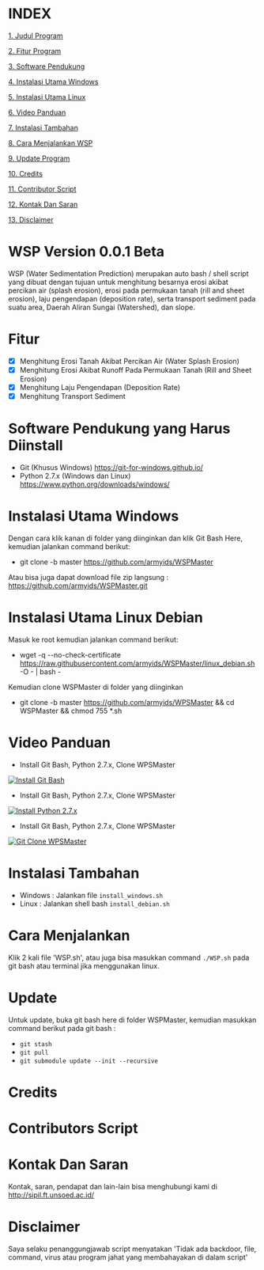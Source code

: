 # INDEX #
[1. Judul Program](https://github.com/armyids/WSPMaster#wsp-version-001-beta)

[2. Fitur Program](https://github.com/armyids/WSPMaster#fitur)

[3. Software Pendukung](https://github.com/armyids/WSPMaster#software-pendukung-yang-harus-diinstall)

[4. Instalasi Utama Windows](https://github.com/armyids/WSPMaster#instalasi-utama-windows)

[5. Instalasi Utama Linux](https://github.com/armyids/WSPMaster#instalasi-utama-linux-debian)

[6. Video Panduan](https://github.com/armyids/WSPMaster#video-panduan)

[7. Instalasi Tambahan](https://github.com/armyids/WSPMaster#instalasi-tambahan)

[8. Cara Menjalankan WSP](https://github.com/armyids/WSPMaster#cara-menjalankan)

[9. Update Program](https://github.com/armyids/WSPMaster#update)

[10. Credits](https://github.com/armyids/WSPMaster#credits)

[11. Contributor Script](https://github.com/armyids/WSPMaster#contributors-script)

[12. Kontak Dan Saran](https://github.com/armyids/WSPMaster#kontak-dan-saran)

[13. Disclaimer](https://github.com/armyids/WSPMaster#disclaimer)

# WSP Version 0.0.1 Beta #
WSP (Water Sedimentation Prediction) merupakan auto bash / shell script yang dibuat dengan tujuan untuk menghitung besarnya erosi akibat percikan air (splash erosion), erosi pada permukaan tanah (rill and sheet erosion), laju pengendapan (deposition rate), serta transport sediment pada suatu area, Daerah Aliran Sungai (Watershed), dan slope.

# Fitur #
- [x] Menghitung Erosi Tanah Akibat Percikan Air (Water Splash Erosion)
- [x] Menghitung Erosi Akibat Runoff Pada Permukaan Tanah (Rill and Sheet Erosion)
- [x] Menghitung Laju Pengendapan (Deposition Rate) 
- [x] Menghitung Transport Sediment

# Software Pendukung yang Harus Diinstall #
- Git (Khusus Windows)
	https://git-for-windows.github.io/
- Python 2.7.x (Windows dan Linux)
	https://www.python.org/downloads/windows/

# Instalasi Utama Windows #
Dengan cara klik kanan di folder yang diinginkan dan klik Git Bash Here, kemudian jalankan command berikut: 
- git clone -b master https://github.com/armyids/WSPMaster

Atau bisa juga dapat download file zip langsung : https://github.com/armyids/WSPMaster.git

# Instalasi Utama Linux Debian #

Masuk ke root kemudian jalankan command berikut:
- wget -q --no-check-certificate https://raw.githubusercontent.com/armyids/WSPMaster/linux_debian.sh -O - | bash -

Kemudian clone WSPMaster di folder yang diinginkan
- git clone -b master https://github.com/armyids/WPSMaster && cd WSPMaster && chmod 755 *.sh

# Video Panduan #
- Install Git Bash, Python 2.7.x, Clone WPSMaster

[![Install Git Bash](http://img.youtube.com/vi/U1dOJsD0gWY/0.jpg)](http://www.youtube.com/watch?v=U1dOJsD0gWY)

- Install Git Bash, Python 2.7.x, Clone WPSMaster

[![Install Python 2.7.x](http://img.youtube.com/vi/Myp9nNOcHIc/0.jpg)](http://www.youtube.com/watch?v=Myp9nNOcHIc)

- Install Git Bash, Python 2.7.x, Clone WPSMaster

[![Git Clone WPSMaster](http://img.youtube.com/vi/iPdawz6GqAY/0.jpg)](http://www.youtube.com/watch?v=iPdawz6GqAY)

# Instalasi Tambahan #
- Windows : Jalankan file `install_windows.sh`
- Linux   : Jalankan shell bash `install_debian.sh`

# Cara Menjalankan #
Klik 2 kali file 'WSP.sh', atau juga bisa masukkan command `./WSP.sh` pada git bash atau terminal jika menggunakan linux.

# Update #
Untuk update, buka git bash here di folder WSPMaster, kemudian masukkan command berikut pada git bash :
- `git stash`
- `git pull`
- `git submodule update --init --recursive`

# Credits #

# Contributors Script #

# Kontak Dan Saran #
Kontak, saran, pendapat dan lain-lain bisa menghubungi kami di http://sipil.ft.unsoed.ac.id/
 
# Disclaimer #
Saya selaku penanggungjawab script menyatakan 'Tidak ada backdoor, file, command, virus atau program jahat yang membahayakan di dalam script'
